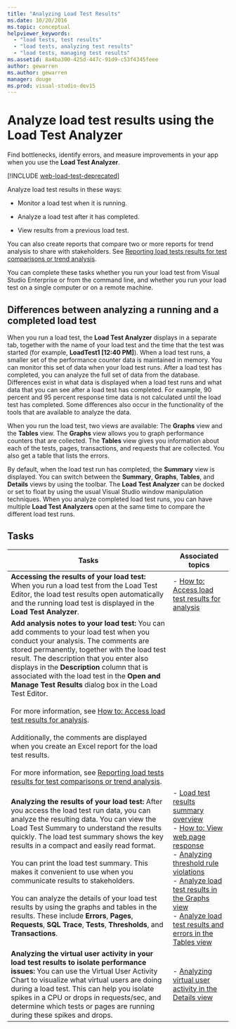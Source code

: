 ```yaml
---
title: "Analyzing Load Test Results"
ms.date: 10/20/2016
ms.topic: conceptual
helpviewer_keywords:
  - "load tests, test results"
  - "load tests, analyzing test results"
  - "load tests, managing test results"
ms.assetid: 8a4ba300-425d-447c-91d9-c53f4345feee
author: gewarren
ms.author: gewarren
manager: douge
ms.prod: visual-studio-dev15
---
```

# Analyze load test results using the Load Test Analyzer

Find bottlenecks, identify errors, and measure improvements in your app when you use the **Load Test Analyzer**.

[!INCLUDE [web-load-test-deprecated](includes/web-load-test-deprecated.md)]

Analyze load test results in these ways:

-   Monitor a load test when it is running.

-   Analyze a load test after it has completed.

-   View results from a previous load test.

You can also create reports that compare two or more reports for trend analysis to share with stakeholders. See [Reporting load tests results for test comparisons or trend analysis](../test/compare-load-test-results.md).

You can complete these tasks whether you run your load test from Visual Studio Enterprise or from the command line, and whether you run your load test on a single computer or on a remote machine.

## Differences between analyzing a running and a completed load test

 When you run a load test, the **Load Test Analyzer** displays in a separate tab, together with the name of your load test and the time that the test was started (for example, **LoadTest1 [12:40 PM]**). When a load test runs, a smaller set of the performance counter data is maintained in memory. You can monitor this set of data when your load test runs. After a load test has completed, you can analyze the full set of data from the database. Differences exist in what data is displayed when a load test runs and what data that you can see after a load test has completed. For example, 90 percent and 95 percent response time data is not calculated until the load test has completed. Some differences also occur in the functionality of the tools that are available to analyze the data.

 When you run the load test, two views are available: The **Graphs** view and the **Tables** view. The **Graphs** view allows you to graph performance counters that are collected. The **Tables** view gives you information about each of the tests, pages, transactions, and requests that are collected. You also get a table that lists the errors.

 By default, when the load test run has completed, the **Summary** view is displayed. You can switch between the **Summary**, **Graphs**, **Tables**, and **Details** views by using the toolbar. The **Load Test Analyzer** can be docked or set to float by using the usual Visual Studio window manipulation techniques. When you analyze completed load test runs, you can have multiple **Load Test Analyzers** open at the same time to compare the different load test runs.

## Tasks

|Tasks|Associated topics|
|-|-|
|**Accessing the results of your load test:** When you run a load test from the Load Test Editor, the load test results open automatically and the running load test is displayed in the **Load Test Analyzer**.|-   [How to: Access load test results for analysis](../test/how-to-access-load-test-results-for-analysis.md)|
|**Add analysis notes to your load test:** You can add comments to your load test when you conduct your analysis. The comments are stored permanently, together with the load test result. The description that you enter also displays in the **Description** column that is associated with the load test in the **Open and Manage Test Results** dialog box in the Load Test Editor.<br /><br /> For more information, see [How to: Access load test results for analysis](../test/how-to-access-load-test-results-for-analysis.md).<br /><br /> Additionally, the comments are displayed when you create an Excel report for the load test results.<br /><br /> For more information, see [Reporting load tests results for test comparisons or trend analysis](../test/compare-load-test-results.md).||
|**Analyzing the results of your load test:** After you access the load test run data, you can analyze the resulting data. You can view the Load Test Summary to understand the results quickly. The load test summary shows the key results in a compact and easily read format.<br /><br /> You can print the load test summary. This makes it convenient to use when you communicate results to stakeholders.<br /><br /> You can analyze the details of your load test results by using the graphs and tables in the results. These include **Errors**, **Pages**, **Requests**, **SQL Trace**, **Tests**, **Thresholds**, and **Transactions**.|-   [Load test results summary overview](../test/load-test-results-summary-overview.md)<br />-   [How to: View web page response](../test/how-to-view-web-page-response-time-in-a-load-test.md)<br />-   [Analyzing threshold rule violations](../test/analyze-threshold-rule-violations-in-load-tests.md)<br />-   [Analyze load test results in the Graphs view](../test/analyze-load-test-results-in-the-graphs-view.md)<br />-   [Analyze load test results and errors in the Tables view](../test/analyze-load-test-results-and-errors-in-the-tables-view.md)|
|**Analyzing the virtual user activity in your load test results to isolate performance issues:** You can use the Virtual User Activity Chart to visualize what virtual users are doing during a load test. This can help you isolate spikes in a CPU or drops in requests/sec, and determine which tests or pages are running during these spikes and drops.|-   [Analyzing virtual user activity in the Details view](../test/analyze-load-test-virtual-user-activity-in-the-details-view.md)|